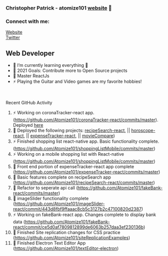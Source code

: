 ### Christopher Patrick - atomize101 [website] 👋

### Connect with me:

[Website](http://www.nuclearcoding.com)
<br />
[Twitter](https://twitter.com/atomize101)

## Web Developer

-   🌱 I’m currently learning everything 🤣
-   🥅 2021 Goals: Contribute more to Open Source projects
-   💪 Master ReactJs
-   ⚡ Playing the Guitar and Video games are my favorite hobbies!

<br />

Recent GitHub Activity

<!--START_SECTION:activity-->

1. ⚡ Working on coronaTracker-react app. (https://github.com/Atomize101/coronaTracker-react/commits/master). Deployed [here](https://infallible-wright-c4d11e.netlify.app)
2. 💪 Deployed the following projects: [recipeSearch-react](https://quizzical-lumiere-f9335b.netlify.app/), || [horoscope-react](https://zealous-kepler-2b766c.netlify.app/), || [expenseTracker-react](https://cranky-bose-3716f4.netlify.app/), || [movieCompare](https://boring-borg-e31d2d.netlify.app))
3. ⚡ Finished shopping list react-native app. Basic functionality complete. (https://github.com/Atomize101/shoppingListMobile/commits/master)
4. ⚡ Working on a mobile shopping list with React-native (https://github.com/Atomize101/shoppingListMobile/commits/master)
5. 🌱 Front end portion of expenseTracker-react app complete (https://github.com/Atomize101/expenseTracker-react/commits/master)
6. 💪 Basic features complete on recipeSearch app (https://github.com/Atomize101/recipeSearch-react/commits/master)
7. 💪 Refactor to seperate api call (https://github.com/Atomize101/fakeBank-react/commits/master)
8. 💪 imageSlider functionality complete (https://github.com/Atomize101/imageSlider-react/commit/443d8fbf9ffaaac8cb5c3127b2c47100820d2387)
9. ⚡ Working on fakeBank-react app. Changes complete to display bank data (https://github.com/Atomize101/fakeBank-react/commit/ce5d0af7809812899de6063b257daa3ef230136b)
10. 💪 Finished Site replication changes for CSS practice (https://github.com/Atomize101/siteReplicationExamples)
11. 💪 Finished Electron Text Editor App (https://github.com/Atomize101/textEditor-electron)

[website]: http://www.nuclearcoding.com
[twitter]: https://twitter.com/atomize101
[linkedin]: https://www.linkedin.com/in/chris-patrick-29854138/
